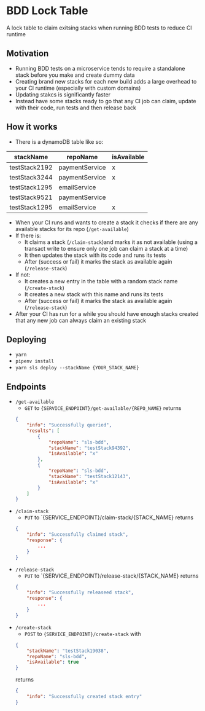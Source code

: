 # BDD Lock Table

A lock table to claim exitsing stacks when running BDD tests to reduce CI runtime

## Motivation

- Running BDD tests on a microservice tends to require a standalone stack before you make and create dummy data
- Creating brand new stacks for each new build adds a large overhead to your CI runtime (especially with custom domains)
- Updating stakcs is significantly faster
- Instead have some stacks ready to go that any CI job can claim, update with their code, run tests and then release back

## How it works

- There is a dynamoDB table like so:

| stackName     | repoName          | isAvailable   |
| -             | -                 | -             |
| testStack2192 | paymentService    | x             |
| testStack3244 | paymentService    | x             |
| testStack1295 | emailService      |               |
| testStack9521 | paymentService    |               |
| testStack1295 | emailService      | x             |

- When your CI runs and wants to create a stack it checks if there are any available stacks for its repo (`/get-available`)
- If there is:
    - It claims a stack (`/claim-stack`)and marks it as not available (using a transact write to ensure only one job can claim a stack at a time)
    - It then updates the stack with its code and runs its tests
    - After (success or fail) it marks the stack as available again (`/release-stack`)
- If not:
    - It creates a new entry in the table with a random stack name (`/create-stack`)
    - It creates a new stack with this name and runs its tests
    - After (success or fail) it marks the stack as available again (`/release-stack`)
- After your CI has run for a while you should have enough stacks created that any new job can always claim an existing stack

## Deploying

- `yarn`
- `pipenv install`
- `yarn sls deploy --stackName {YOUR_STACK_NAME}`

## Endpoints

- `/get-available`
    - `GET` to `{SERVICE_ENDPOINT}/get-available/{REPO_NAME}` returns
    ```json
    {
        "info": "Successfully queried",
        "results": [
            {
                "repoName": "sls-bdd",
                "stackName": "testStack94392",
                "isAvailable": "x"
            },
            {
                "repoName": "sls-bdd",
                "stackName": "testStack12143",
                "isAvailable": "x"
            }
        ]
    }
    ```
- `/claim-stack`
    - `PUT` to `{SERVICE_ENDPOINT}/claim-stack/{STACK_NAME} returns
    ```json
    {
        "info": "Successfully claimed stack",
        "response": {
            ...
        }
    }
    ```
- `/release-stack`
    - `PUT` to `{SERVICE_ENDPOINT}/release-stack/{STACK_NAME} returns
    ```json
    {
        "info": "Successfully releaseed stack",
        "response": {
            ...
        }
    }
    ```
- `/create-stack`
    - `POST` to `{SERVICE_ENDPOINT}/create-stack` with
    ```json
    {
        "stackName": "testStack19038",
        "repoName": "sls-bdd",
        "isAvailable": true
    }
    ```
    returns
    ```json
    {
        "info": "Successfully created stack entry"
    }
    ```